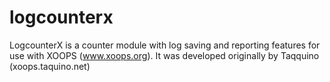 # logcounterx
LogcounterX is a counter module with log saving and reporting features for use with XOOPS (www.xoops.org). 
It was developed originally by Taqquino (xoops.taquino.net)
